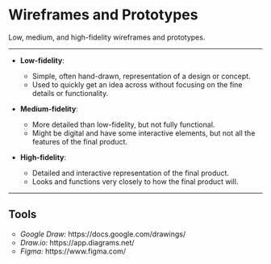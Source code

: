 # Wireframes and Prototypes
Low, medium, and high-fidelity wireframes and prototypes.
***
- **Low-fidelity**: 
  - Simple, often hand-drawn, representation of a design or concept.
  - Used to quickly get an idea across without focusing on the fine details or functionality.

- **Medium-fidelity**: 
  - More detailed than low-fidelity, but not fully functional.
  - Might be digital and have some interactive elements, but not all the features of the final product.

- **High-fidelity**:
  - Detailed and interactive representation of the final product.
  - Looks and functions very closely to how the final product will.
***
## Tools
<ul style="list-style-type:circle">
  <li><i>Google Draw:</i> https://docs.google.com/drawings/</li>
  <li><i>Draw.io:</i> https://app.diagrams.net/</li>
  <li><i>Figma:</i> https://www.figma.com/</li>
</ul>

